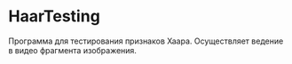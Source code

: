 HaarTesting
===========

Программа для тестирования признаков Хаара.
Осуществляет ведение в видео фрагмента изображения.
